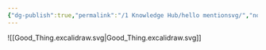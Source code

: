 ```yaml
---
{"dg-publish":true,"permalink":"/1 Knowledge Hub/hello mentionsvg/","noteIcon":""}
---
```


![[Good_Thing.excalidraw.svg\|Good_Thing.excalidraw.svg]]